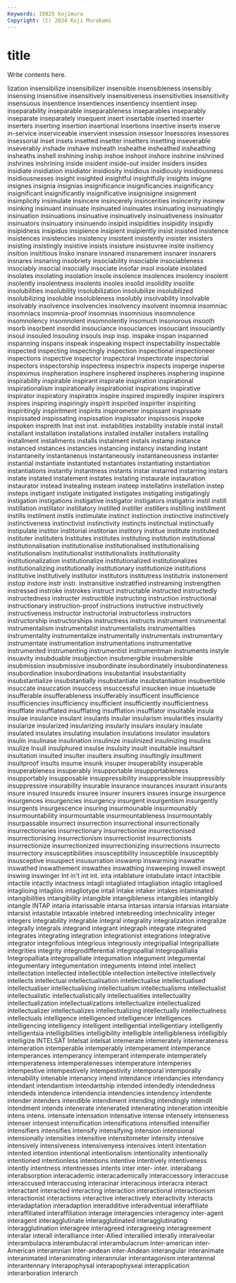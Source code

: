 ```yaml
---
Keywords: 10825 kojimura
Copyright: (C) 2024 Koji Murakami
---
```


# title

Write contents here.



lization
insensibilize insensibilizer insensible insensibleness insensibly insensing insensitive insensitively insensitiveness insensitivities
insensitivity insensuous insentience insentiences insentiency insentient insep inseparability inseparable inseparableness
inseparables inseparably inseparate inseparately insequent insert insertable inserted inserter inserters
inserting insertion insertional insertions insertive inserts inserve in-service inserviceable inservient
insession insessor Insessores insessores insessorial inset insets insetted insetter insetters
insetting inseverable inseverably inshade inshave insheath insheathe insheathed insheathing insheaths
inshell inshining inship inshoe inshoot inshore inshrine inshrined inshrines inshrining
inside insident inside-out insider insiders insides insidiate insidiation insidiator insidiosity
insidious insidiously insidiousness insidiousnesses insight insighted insightful insightfully insights insigne
insignes insignia insignias insignificance insignificancies insignificancy insignificant insignificantly insignificative insignisigne
insignment insimplicity insimulate insincere insincerely insincerities insincerity insinew insinking insinuant
insinuate insinuated insinuates insinuating insinuatingly insinuation insinuations insinuative insinuatively insinuativeness
insinuator insinuators insinuatory insinuendo insipid insipidities insipidity insipidly insipidness insipidus
insipience insipient insipiently insist insisted insistence insistences insistencies insistency insistent
insistently insister insisters insisting insistingly insistive insists insisture insistuvree insite
insitiency insition insititious Insko insnare insnared insnarement insnarer insnarers insnares
insnaring insobriety insociability insociable insociableness insociably insocial insocially insociate insofar
insol insolate insolated insolates insolating insolation insole insolence insolences insolency
insolent insolently insolentness insolents insoles insolid insolidity insolite insolubilities insolubility
insolubilization insolubilize insolubilized insolubilizing insoluble insolubleness insolubly insolvability insolvable insolvably
insolvence insolvencies insolvency insolvent insomnia insomniac insomniacs insomnia-proof insomnias insomnious
insomnolence insomnolency insomnolent insomnolently insomuch insonorous insooth insorb insorbent insordid
insouciance insouciances insouciant insouciantly insoul insouled insouling insouls insp insp.
inspake inspan inspanned inspanning inspans inspeak inspeaking inspect inspectability inspectable
inspected inspecting inspectingly inspection inspectional inspectioneer inspections inspective inspector inspectoral
inspectorate inspectorial inspectors inspectorship inspectress inspectrix inspects insperge insperse inspeximus
inspheration insphere insphered inspheres insphering inspinne inspirability inspirable inspirant inspirate
inspiration inspirational inspirationalism inspirationally inspirationist inspirations inspirative inspirator inspiratory inspiratrix
inspire inspired inspiredly inspirer inspirers inspires inspiring inspiringly inspirit inspirited
inspiriter inspiriting inspiritingly inspiritment inspirits inspirometer inspissant inspissate inspissated inspissating
inspissation inspissator inspissosis inspoke inspoken inspreith Inst inst inst. instabilities
instability instable instal install installant installation installations installed installer installers
installing installment installments installs instalment instals instamp instance instanced instances
instancies instancing instancy instanding instant instantaneity instantaneous instantaneously instantaneousness instanter
instantial instantiate instantiated instantiates instantiating instantiation instantiations instantly instantness instants
instar instarred instarring instars instate instated instatement instates instating instaurate
instauration instaurator instead instealing insteam insteep instellatinn instellation instep insteps
instigant instigate instigated instigates instigating instigatingly instigation instigations instigative instigator
instigators instigatrix instil instill instillation instillator instillatory instilled instiller instillers
instilling instillment instills instilment instils instimulate instinct instinction instinctive instinctively
instinctiveness instinctivist instinctivity instincts instinctual instinctually instipulate institor institorial institorian
institory institue institute instituted instituter instituters Institutes institutes instituting institution
institutional institutionalisation institutionalise institutionalised institutionalising institutionalism institutionalist institutionalists institutionality institutionalization
institutionalize institutionalized institutionalizes institutionalizing institutionally institutionary institutionize institutions institutive institutively
institutor institutors institutress institutrix instonement instop instore instr instr. instransitive
instratified instreaming instrengthen instressed instroke instrokes instruct instructable instructed instructedly
instructedness instructer instructible instructing instruction instructional instructionary instruction-proof instructions instructive
instructively instructiveness instructor instructorial instructorless instructors instructorship instructorships instructress instructs
instrument instrumental instrumentalism instrumentalist instrumentalists instrumentalities instrumentality instrumentalize instrumentally instrumentals
instrumentary instrumentate instrumentation instrumentations instrumentative instrumented instrumenting instrumentist instrumentman instruments
instyle insuavity insubduable insubjection insubmergible insubmersible insubmission insubmissive insubordinate insubordinately
insubordinateness insubordination insubordinations insubstantial insubstantiality insubstantialize insubstantially insubstantiate insubstantiation insubvertible
insuccate insuccation insuccess insuccessful insucken insue insuetude insufferable insufferableness insufferably
insufficent insufficience insufficiencies insufficiency insufficient insufficiently insufficientness insufflate insufflated insufflating
insufflation insufflator insuitable insula insulae insulance insulant insulants insular insularism
insularities insularity insularize insularized insularizing insularly insulars insulary insulate insulated
insulates insulating insulation insulations insulator insulators insulin insulinase insulination insulinize
insulinized insulinizing insulins insulize Insull insulphured insulse insulsity insult insultable
insultant insultation insulted insulter insulters insulting insultingly insultment insultproof insults
insume insunk insuper insuperability insuperable insuperableness insuperably insupportable insupportableness insupportably
insupposable insuppressibility insuppressible insuppressibly insuppressive insurability insurable insurance insurances insurant
insurants insure insured insureds insuree insurer insurers insures insurge insurgence
insurgences insurgencies insurgency insurgent insurgentism insurgently insurgents insurgescence insuring insurmounable
insurmounably insurmountability insurmountable insurmountableness insurmountably insurpassable insurrect insurrection insurrectional insurrectionally
insurrectionaries insurrectionary insurrectionise insurrectionised insurrectionising insurrectionism insurrectionist insurrectionists insurrectionize insurrectionized
insurrectionizing insurrections insurrecto insurrectory insusceptibilities insusceptibility insusceptible insusceptibly insusceptive insuspect
insusurration inswamp inswarming inswathe inswathed inswathement inswathes inswathing insweeping inswell
inswept inswing inswinger Int in't int int. inta intablature intabulate
intact intactible intactile intactly intactness intagli intagliated intagliation intaglio intaglioed
intaglioing intaglios intagliotype intail intake intaker intakes intaminated intangibilities intangibility
intangible intangibleness intangibles intangibly intangle INTAP intaria intarissable intarsa intarsas
intarsia intarsias intarsiate intarsist intastable intaxable intebred intebreeding intechnicality integer
integers integrability integrable integral integrality integralization integralize integrally integrals integrand
integrant integraph integrate integrated integrates integrating integration integrationist integrations integrative
integrator integrifolious integrious integriously integripallial integripalliate integrities integrity integrodifferential integropallial
Integropallialia Integropalliata integropalliate integumation integument integumental integumentary integumentation integuments inteind
intel intellect intellectation intellected intellectible intellection intellective intellectively intellects intellectual
intellectualisation intellectualise intellectualised intellectualiser intellectualising intellectualism intellectualisms intellectualist intellectualistic intellectualistically
intellectualities intellectuality intellectualization intellectualizations intellectualize intellectualized intellectualizer intellectualizes intellectualizing intellectually
intellectualness intellectuals intelligence intelligenced intelligencer intelligences intelligencing intelligency intelligent intelligential
intelligentiary intelligently intelligentsia intelligibilities intelligibility intelligible intelligibleness intelligibly intelligize INTELSAT
Intelsat intelsat intemerate intemerately intemerateness intemeration intemperable intemperably intemperament intemperance
intemperances intemperancy intemperant intemperate intemperately intemperateness intemperatenesses intemperature intemperies intempestive
intempestively intempestivity intemporal intemporally intenability intenable intenancy intend intendance intendancies
intendancy intendant intendantism intendantship intended intendedly intendedness intendeds intendence intendencia
intendencies intendency intendente intender intenders intendible intendiment intending intendingly intendit
intendment intends intenerate intenerated intenerating inteneration intenible intens intens. intensate
intensation intensative intense intensely intenseness intenser intensest intensification intensifications intensified
intensifier intensifiers intensifies intensify intensifying intension intensional intensionally intensities intensitive
intensitometer intensity intensive intensively intensiveness intensivenyess intensives intent intentation intented
intention intentional intentionalism intentionality intentionally intentioned intentionless intentions intentive intentively
intentiveness intently intentness intentnesses intents inter inter- inter. interabang interabsorption
interacademic interacademically interaccessory interaccuse interaccused interaccusing interacinar interacinous interacra interact
interactant interacted interacting interaction interactional interactionism interactionist interactions interactive interactively
interactivity interacts interadaptation interadaption interadditive interadventual interaffiliate interaffiliated interaffiliation interage
interagencies interagency inter-agent interagent interagglutinate interagglutinated interagglutinating interagglutination interagree interagreed
interagreeing interagreement interalar interall interalliance inter-Allied interallied interally interalveolar interambulacra
interambulacral interambulacrum Inter-american inter-American interamnian Inter-andean inter-Andean interangular interanimate interanimated
interanimating interannular interantagonism interantennal interantennary interapophysal interapophyseal interapplication interarboration interarch
